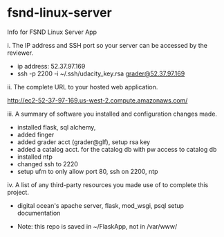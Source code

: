 # fsnd-linux-server
Info for FSND Linux Server App

i. The IP address and SSH port so your server can be accessed by the reviewer.

- ip address: 52.37.97.169
- ssh -p 2200 -i ~/.ssh/udacity_key.rsa grader@52.37.97.169

ii. The complete URL to your hosted web application.

http://ec2-52-37-97-169.us-west-2.compute.amazonaws.com/

iii. A summary of software you installed and configuration changes made.
- installed flask, sql alchemy, 
- added finger
- added grader acct (grader@glf), setup rsa key
- added a catalog acct. for the catalog db with pw access to catalog db
- installed ntp
- changed ssh to 2220
- setup ufm to only allow port 80, ssh on 2200, ntp

iv. A list of any third-party resources you made use of to complete this project.
- digital ocean's apache server, flask, mod_wsgi, psql setup documentation

* Note: this repo is saved in ~/FlaskApp, not in /var/www/
